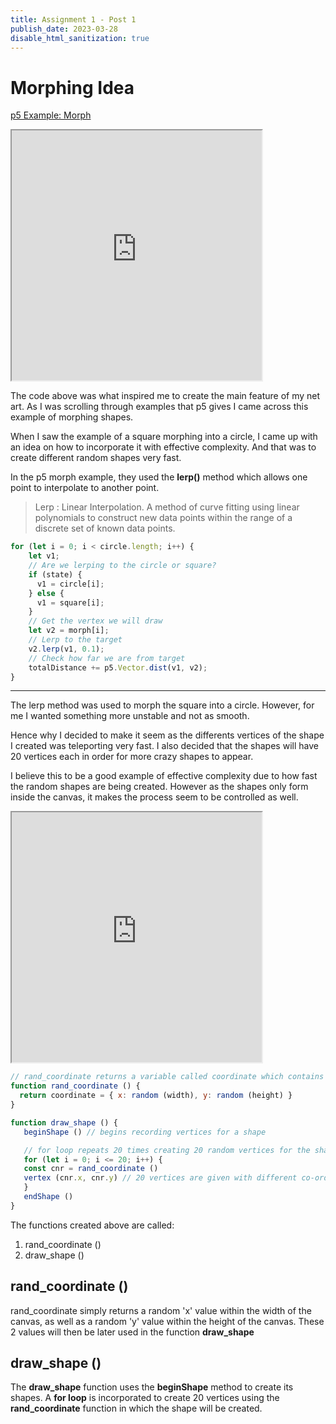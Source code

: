 ```yaml
---
title: Assignment 1 - Post 1
publish_date: 2023-03-28
disable_html_sanitization: true
---
```


# Morphing Idea

[p5 Example: Morph](https://p5js.org/examples/motion-morph.html)

<iframe width="400" height="400" src="https://editor.p5js.org/nthnphn/full/DnQ62lkCT"></iframe>

The code above was what inspired me to create the main feature of my net art. 
As I was scrolling through examples that p5 gives I came across this example of morphing shapes.

When I saw the example of a square morphing into a circle, I came up with an idea on how to incorporate it with effective complexity. And that was to create different random shapes very fast.

In the p5 morph example, they used the **lerp()** method which allows one point to interpolate to another point.

> Lerp
: Linear Interpolation. A method of curve fitting using linear polynomials to construct new data points within the range of a discrete set of known data points. 


```javascript
for (let i = 0; i < circle.length; i++) {
    let v1;
    // Are we lerping to the circle or square?
    if (state) {
      v1 = circle[i];
    } else {
      v1 = square[i];
    }
    // Get the vertex we will draw
    let v2 = morph[i];
    // Lerp to the target
    v2.lerp(v1, 0.1);
    // Check how far we are from target
    totalDistance += p5.Vector.dist(v1, v2);
}
```
---
The lerp method was used to morph the square into a circle. However, for me I wanted something more unstable and not as smooth.

Hence why I decided to make it seem as the differents vertices of the shape I created was teleporting very fast. I also decided that the shapes will have 20 vertices each in order for more crazy shapes to appear.

I believe this to be a good example of effective complexity due to how fast the random shapes are being created. However as the shapes only form inside the canvas, it makes the process seem to be controlled as well.

<iframe width="400" height="400" src="https://editor.p5js.org/nthnphn/full/UkrSdvxXw"></iframe>

```javascript
// rand_coordinate returns a variable called coordinate which contains a random (x, y) value within the canvas
function rand_coordinate () {
  return coordinate = { x: random (width), y: random (height) } 
}

function draw_shape () { 
   beginShape () // begins recording vertices for a shape

   // for loop repeats 20 times creating 20 random vertices for the shape
   for (let i = 0; i <= 20; i++) {
   const cnr = rand_coordinate ()
   vertex (cnr.x, cnr.y) // 20 vertices are given with different co-ordinates from rand_coordinate
   }
   endShape ()
}
```

The functions created above are called:
1. rand_coordinate ()
2. draw_shape ()

## rand_coordinate ()
rand_coordinate simply returns a random 'x' value within the width of the canvas, as well as a random 'y' value within the height of the canvas. These 2 values will then be later used in the function **draw_shape**

## draw_shape ()
The **draw_shape** function uses the **beginShape** method to create its shapes. A **for loop** is incorporated to create 20 vertices using the **rand_coordinate** function in which the shape will be created.

